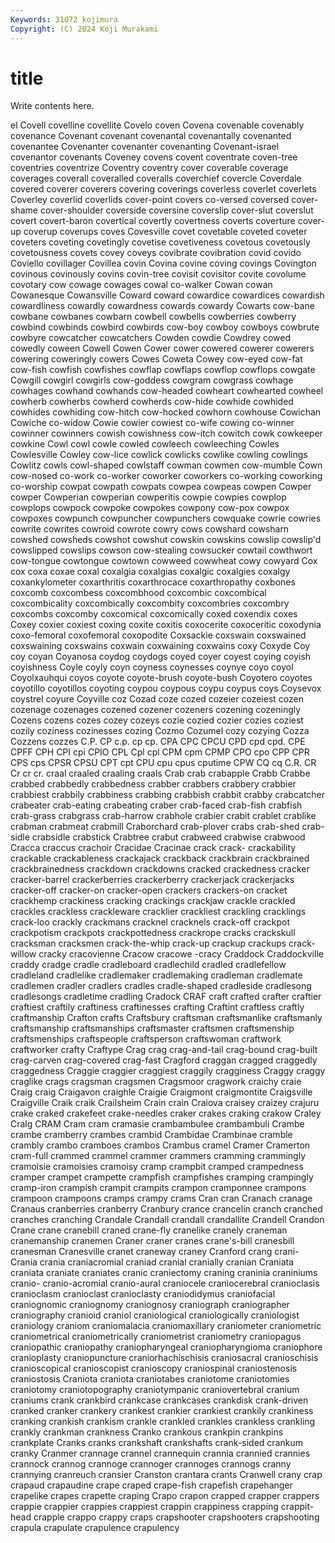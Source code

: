 ```yaml
---
Keywords: 31072 kojimura
Copyright: (C) 2024 Koji Murakami
---
```


# title

Write contents here.



el Covell covelline covellite Covelo
coven Covena covenable covenably covenance Covenant covenant covenantal covenantally covenanted
covenantee Covenanter covenanter covenanting Covenant-israel covenantor covenants Coveney covens covent
coventrate coven-tree coventries coventrize Coventry coventry cover coverable coverage coverages
coverall coveralled coveralls coverchief covercle Coverdale covered coverer coverers covering
coverings coverless coverlet coverlets Coverley coverlid coverlids cover-point covers co-versed
coversed cover-shame cover-shoulder coverside coversine coverslip cover-slut coverslut covert covert-baron
covertical covertly covertness coverts coverture cover-up coverup coverups coves Covesville
covet covetable coveted coveter coveters coveting covetingly covetise covetiveness covetous
covetously covetousness covets covey coveys covibrate covibration covid covido Coviello
covillager Covillea covin Covina covine coving covings Covington covinous covinously
covins covin-tree covisit covisitor covite covolume covotary cow cowage cowages
cowal co-walker Cowan cowan Cowanesque Cowansville Coward coward cowardice cowardices
cowardish cowardliness cowardly cowardness cowards cowardy Cowarts cow-bane cowbane cowbanes
cowbarn cowbell cowbells cowberries cowberry cowbind cowbinds cowbird cowbirds cow-boy
cowboy cowboys cowbrute cowbyre cowcatcher cowcatchers Cowden cowdie Cowdrey cowed
cowedly coween Cowell Cowen Cower cower cowered cowerer cowerers cowering
coweringly cowers Cowes Coweta Cowey cow-eyed cow-fat cow-fish cowfish cowfishes
cowflap cowflaps cowflop cowflops cowgate Cowgill cowgirl cowgirls cow-goddess cowgram
cowgrass cowhage cowhages cowhand cowhands cow-headed cowheart cowhearted cowheel cowherb
cowherbs cowherd cowherds cow-hide cowhide cowhided cowhides cowhiding cow-hitch cow-hocked
cowhorn cowhouse Cowichan Cowiche co-widow Cowie cowier cowiest co-wife cowing
co-winner cowinner cowinners cowish cowishness cow-itch cowitch cowk cowkeeper cowkine
Cowl cowl cowle cowled cowleech cowleeching Cowles Cowlesville Cowley cow-lice
cowlick cowlicks cowlike cowling cowlings Cowlitz cowls cowl-shaped cowlstaff cowman
cowmen cow-mumble Cown cow-nosed co-work co-worker coworker coworkers co-working coworking
co-worship cowpat cowpath cowpats cowpea cowpeas cowpen Cowper cowper Cowperian
cowperian cowperitis cowpie cowpies cowplop cowplops cowpock cowpoke cowpokes cowpony
cow-pox cowpox cowpoxes cowpunch cowpuncher cowpunchers cowquake cowrie cowries cowrite
cowrites cowroid cowrote cowry cows cowshard cowsharn cowshed cowsheds cowshot
cowshut cowskin cowskins cowslip cowslip'd cowslipped cowslips cowson cow-stealing cowsucker
cowtail cowthwort cow-tongue cowtongue cowtown cowweed cowwheat cowy cowyard Cox
cox coxa coxae coxal coxalgia coxalgias coxalgic coxalgies coxalgy coxankylometer
coxarthritis coxarthrocace coxarthropathy coxbones coxcomb coxcombess coxcombhood coxcombic coxcombical coxcombicality
coxcombically coxcombity coxcombries coxcombry coxcombs coxcomby coxcomical coxcomically coxed coxendix
coxes Coxey coxier coxiest coxing coxite coxitis coxocerite coxoceritic coxodynia
coxo-femoral coxofemoral coxopodite Coxsackie coxswain coxswained coxswaining coxswains coxwain coxwaining
coxwains coxy Coxyde Coy coy coyan Coyanosa coydog coydogs coyed
coyer coyest coying coyish coyishness Coyle coyly coyn coyness coynesses
coynye coyo coyol Coyolxauhqui coyos coyote coyote-brush coyote-bush Coyotero coyotes
coyotillo coyotillos coyoting coypou coypous coypu coypus coys Coysevox coystrel
coyure Coyville coz Cozad coze cozed cozeier cozeiest cozen cozenage
cozenages cozened cozener cozeners cozening cozeningly Cozens cozens cozes cozey
cozeys cozie cozied cozier cozies coziest cozily coziness cozinesses cozing
Cozmo Cozumel cozy cozying Cozza Cozzens cozzes C.P. CP c.p.
cp cp. CPA CPC CPCU CPD cpd cpd. CPE CPFF
CPH CPI cpi CPIO CPL Cpl cpl CPM cpm CPMP
CPO cpo CPP CPR CPS cps CPSR CPSU CPT cpt
CPU cpu cpus cputime CPW CQ cq C.R. CR Cr
cr cr. craal craaled craaling craals Crab crab crabapple Crabb
Crabbe crabbed crabbedly crabbedness crabber crabbers crabbery crabbier crabbiest crabbily
crabbiness crabbing crabbish crabbit crabby crabcatcher crabeater crab-eating crabeating craber
crab-faced crab-fish crabfish crab-grass crabgrass crab-harrow crabhole crabier crabit crablet
crablike crabman crabmeat crabmill Craborchard crab-plover crabs crab-shed crab-sidle crabsidle
crabstick Crabtree crabut crabweed crabwise crabwood Cracca craccus crachoir Cracidae
Cracinae crack crack- crackability crackable crackableness crackajack crackback crackbrain crackbrained
crackbrainedness crackdown crackdowns cracked crackedness cracker cracker-barrel crackerberries crackerberry crackerjack
crackerjacks cracker-off cracker-on cracker-open crackers crackers-on cracket crackhemp crackiness cracking
crackings crackjaw crackle crackled crackles crackless crackleware cracklier crackliest crackling
cracklings crack-loo crackly crackmans cracknel cracknels crack-off crackpot crackpotism crackpots
crackpottedness crackrope cracks crackskull cracksman cracksmen crack-the-whip crack-up crackup crackups
crack-willow cracky cracovienne Cracow cracowe -cracy Craddock Craddockville craddy cradge
cradle cradleboard cradlechild cradled cradlefellow cradleland cradlelike cradlemaker cradlemaking cradleman
cradlemate cradlemen cradler cradlers cradles cradle-shaped cradleside cradlesong cradlesongs cradletime
cradling Cradock CRAF craft crafted crafter craftier craftiest craftily craftiness
craftinesses crafting Craftint craftless craftly craftmanship Crafton crafts Craftsbury craftsman
craftsmanlike craftsmanly craftsmanship craftsmanships craftsmaster craftsmen craftsmenship craftsmenships craftspeople craftsperson
craftswoman craftwork craftworker crafty Craftype Crag crag crag-and-tail crag-bound crag-built
crag-carven crag-covered crag-fast Cragford craggan cragged craggedly craggedness Craggie craggier
craggiest craggily cragginess Craggy craggy craglike crags cragsman cragsmen Cragsmoor
cragwork craichy craie Craig craig Craigavon craighle Craigie Craigmont craigmontite
Craigsville Craigville Craik craik Crailsheim Crain crain Craiova craisey craizey
crajuru crake craked crakefeet crake-needles craker crakes craking crakow Craley
Cralg CRAM Cram cram cramasie crambambulee crambambuli Crambe crambe cramberry
crambes crambid Crambidae Crambinae cramble crambly crambo cramboes crambos Crambus
cramel Cramer Cramerton cram-full crammed crammel crammer crammers cramming crammingly
cramoisie cramoisies cramoisy cramp crampbit cramped crampedness cramper crampet crampette
crampfish crampfishes cramping crampingly cramp-iron crampish crampit crampits crampon cramponnee
crampons crampoon crampoons cramps crampy crams Cran cran Cranach cranage
Cranaus cranberries cranberry Cranbury crance crancelin cranch cranched cranches cranching
Crandale Crandall crandall crandallite Crandell Crandon Crane crane cranebill craned
crane-fly cranelike cranely craneman cranemanship cranemen Craner craner cranes crane's-bill
cranesbill cranesman Cranesville cranet craneway craney Cranford crang crani- Crania
crania craniacromial craniad cranial cranially cranian Craniata craniata craniate craniates
cranic craniectomy craning craninia craniniums cranio- cranio-acromial cranio-aural craniocele craniocerebral
cranioclasis cranioclasm cranioclast cranioclasty craniodidymus craniofacial craniognomic craniognomy craniognosy craniograph
craniographer craniography cranioid craniol craniological craniologically craniologist craniology craniom craniomalacia
craniomaxillary craniometer craniometric craniometrical craniometrically craniometrist craniometry craniopagus craniopathic craniopathy
craniopharyngeal craniopharyngioma craniophore cranioplasty craniopuncture craniorhachischisis craniosacral cranioschisis cranioscopical cranioscopist
cranioscopy craniospinal craniostenosis craniostosis Craniota craniota craniotabes craniotome craniotomies craniotomy
craniotopography craniotympanic craniovertebral cranium craniums crank crankbird crankcase crankcases crankdisk
crank-driven cranked cranker crankery crankest crankier crankiest crankily crankiness cranking
crankish crankism crankle crankled crankles crankless crankling crankly crankman crankness
Cranko crankous crankpin crankpins crankplate Cranks cranks crankshaft crankshafts crank-sided
crankum cranky Cranmer crannage crannel crannequin crannia crannied crannies crannock
crannog crannoge crannoger crannoges crannogs cranny crannying cranreuch cransier Cranston
crantara crants Cranwell crany crap crapaud crapaudine crape craped crape-fish
crapefish crapehanger crapelike crapes crapette craping Crapo crapon crapped crapper
crappers crappie crappier crappies crappiest crappin crappiness crapping crappit-head crapple
crappo crappy craps crapshooter crapshooters crapshooting crapula crapulate crapulence crapulency
